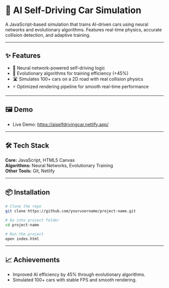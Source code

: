 # 🚗 AI Self-Driving Car Simulation 

A JavaScript-based simulation that trains AI-driven cars using neural networks and evolutionary algorithms. Features real-time physics, accurate collision detection, and adaptive training.  

---

## ✨ Features  
- 🧠 Neural network-powered self-driving logic  
- 🚦 Evolutionary algorithms for training efficiency (+45%)  
- 🛣️ Simulates 100+ cars on a 2D road with real collision physics  
- ⚡ Optimized rendering pipeline for smooth real-time performance  

---

## 🖼️ Demo  
- Live Demo: https://aiselfdrivingcar.netlify.app/

---

## 🛠️ Tech Stack  
**Core:** JavaScript, HTML5 Canvas  
**Algorithms:** Neural Networks, Evolutionary Training  
**Other Tools:** Git, Netlify   

---

## 📦 Installation  

```bash
# Clone the repo
git clone https://github.com/yourusername/project-name.git

# Go into project folder
cd project-name

# Run the project
open index.html
```

---

## 📈 Achievements
- Improved AI efficiency by 45% through evolutionary algorithms.
- Simulated 100+ cars with stable FPS and smooth rendering.
